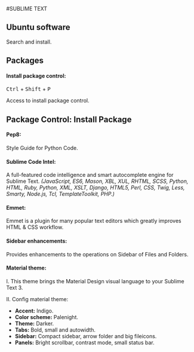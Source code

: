 #SUBLIME TEXT
## Ubuntu software

Search and install.

## Packages
#### Install package control:

<kbd>Ctrl</kbd> + <kbd>Shift</kbd> + <kbd>P</kbd><br>

Access to install package control.

## Package Control: Install Package
#### Pep8:

Style Guide for Python Code.

#### Sublime Code Intel:


A full-featured code intelligence and smart autocomplete engine for Sublime Text.
*(JavaScript, ES6, Mason, XBL, XUL, RHTML, SCSS, Python, HTML, Ruby, Python, XML, XSLT, Django, HTML5, Perl, CSS, Twig, Less, Smarty, Node.js, Tcl, TemplateToolkit, PHP.)*

#### Emmet:

Emmet is a plugin for many popular text editors which greatly improves HTML & CSS workflow.

#### Sidebar enhancements:

Provides enhancements to the operations on Sidebar of Files and Folders.

#### Material theme:

I. This theme brings the Material Design visual language to your Sublime Text 3.

II. Config material theme:

- **Accent:** Indigo.
- **Color scheme:** Palenight.
- **Theme:** Darker.
- **Tabs:** Bold, small and autowidth.
- **Sidebar:** Compact sidebar, arrow folder and big fileicons.
- **Panels:** Bright scrollbar, contrast mode, small status bar.